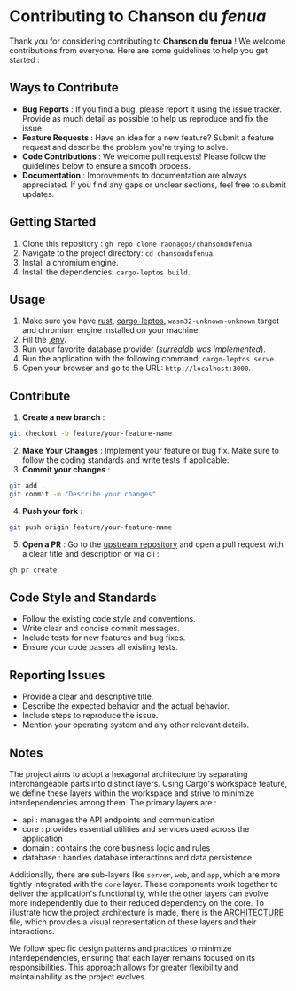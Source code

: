 # Contributing to Chanson du *fenua*

Thank you for considering contributing to **Chanson du fenua** ! We welcome contributions from everyone. Here are some guidelines to help you get started :

## Ways to Contribute

- **Bug Reports** : If you find a bug, please report it using the issue tracker. Provide as much detail as possible to help us reproduce and fix the issue.
- **Feature Requests** : Have an idea for a new feature? Submit a feature request and describe the problem you're trying to solve.
- **Code Contributions** : We welcome pull requests! Please follow the guidelines below to ensure a smooth process.
- **Documentation** : Improvements to documentation are always appreciated. If you find any gaps or unclear sections, feel free to submit updates.

## Getting Started

1. Clone this repository : `gh repo clone raonagos/chansondufenua`.
2. Navigate to the project directory: `cd chansondufenua`.
3. Install a chromium engine.
4. Install the dependencies: `cargo-leptos build`.

## Usage

1. Make sure you have [rust](https://www.rust-lang.org/learn/get-started), [cargo-leptos](https://github.com/leptos-rs/cargo-leptos?tab=readme-ov-file#getting-started), `wasm32-unknown-unknown` target and chromium engine installed on your machine.
2. Fill the [.env](env.example).
3. Run your favorite database provider (*[surrealdb](https://surrealdb.com/install) was implemented*).
4. Run the application with the following command: `cargo-leptos serve`.
5. Open your browser and go to the URL: `http://localhost:3000`.

## Contribute

1. **Create a new branch** :
```bash
git checkout -b feature/your-feature-name
```
2. **Make Your Changes** : Implement your feature or bug fix. Make sure to follow the coding standards and write tests if applicable.
3. **Commit your changes** :
```bash
git add .
git commit -m "Describe your changes"
```
4. **Push your fork** :
```bash
git push origin feature/your-feature-name
```
5. **Open a PR** : Go to the [upstream repository](https://github.com/raonagos/chansondufenua) and open a pull request with a clear title and description or via cli :
```bash
gh pr create
```

## Code Style and Standards

- Follow the existing code style and conventions.
- Write clear and concise commit messages.
- Include tests for new features and bug fixes.
- Ensure your code passes all existing tests.

## Reporting Issues

- Provide a clear and descriptive title.
- Describe the expected behavior and the actual behavior.
- Include steps to reproduce the issue.
- Mention your operating system and any other relevant details.

## Notes

The project aims to adopt a hexagonal architecture by separating interchangeable parts into distinct layers. Using Cargo's workspace feature, we define these layers within the workspace and strive to minimize interdependencies among them. The primary layers are :

- api : manages the API endpoints and communication
- core : provides essential utilities and services used across the application
- domain : contains the core business logic and rules
- database : handles database interactions and data persistence.

Additionally, there are sub-layers like `server`, `web`, and `app`, which are more tightly integrated with the `core` layer. These components work together to deliver the application's functionality, while the other layers can evolve more independently due to their reduced dependency on the core. To illustrate how the project architecture is made, there is the [ARCHITECTURE](./ARCHITECTURE.xml) file, which provides a visual representation of these layers and their interactions.

We follow specific design patterns and practices to minimize interdependencies, ensuring that each layer remains focused on its responsibilities. This approach allows for greater flexibility and maintainability as the project evolves.
